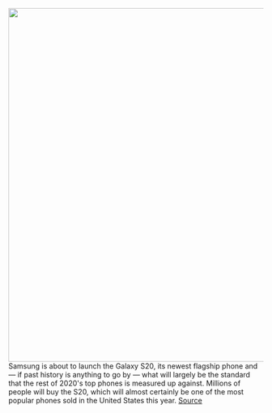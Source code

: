 <img src='https://cdn.vox-cdn.com/thumbor/JtC0LHMM6SP7t7M0EgJA3qpjTt0=/0x0:2040x1360/1200x800/filters:focal(901x755:1227x1081)/cdn.vox-cdn.com/uploads/chorus_image/image/66283241/jbareham_190213_3183_0137.0.jpg' width='700px' /><br/>
Samsung is about to launch the Galaxy S20, its newest flagship phone and — if past history is anything to go by — what will largely be the standard that the rest of 2020's top phones is measured up against. Millions of people will buy the S20, which will almost certainly be one of the most popular phones sold in the United States this year.
<a href='https://www.theverge.com/2020/2/10/21128425/samsung-galaxy-s20-snapdragon-865-5g-tmobile-att-verizon-sprint-network'> Source <a/>